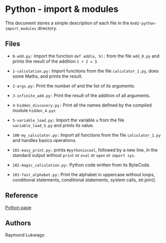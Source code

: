 # Python - import & modules
This document stores a simple description of each file in the `0x02-python-import_modules` directory.

## Files

- `0-add.py:` Import the function `def add(a, b):` from the file `add_0.py` and prints the result of the addition `1 + 2 = 3`.

- `1-calculation.py:` Import functions from the file `calculator_1.py`, does some Maths, and prints the result.

- `2-args.py:` Print the number of and the list of its arguments.

- `3-infinite_add.py:` Print the result of the addition of all arguments.

- `4-hidden_discovery.py:` Print all the names defined by the compiled module `hidden_4.pyc`

- `5-variable_load.py:` Import the variable `a` from the file `variable_load_5.py` and prints its value.

- `100-my_calculator.py:` Import all functions from the file `calculator_1.py` and handles basics operations.

- `101-easy_print.py:` prints `#pythoniscool`, followed by a new line, in the standard output without `print` or `eval` or `open` or `import sys`.

- `102-magic_calculation.py:` Python code written from its ByteCode.

- `103-fast_alphabet.py:` Print the alphabet in uppercase without loops, conditional statements, conditional statements, system calls, str.join().

## Reference 
[Python page](https://www.python.org/)
## Authors
Raymond Lukwago
